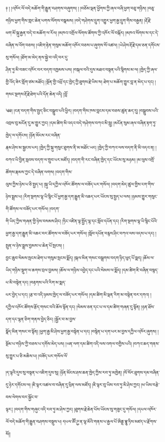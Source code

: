 ﻿  
༈   ། །འཁོར་ལོ་བདེ་མཆོག་གི་རྒྱུན་བཤགས་བཞུགས། ། །བཅོམ་ལྡན་ཕྱོགས་ཀྱི་ཞལ་བཞི་ཕྱག་བཅུ་གཉིས། །བཅུ་གཉིས་ཕྱག་གིས་གླང་ཆེན་པགས་སོགས་བསྣམས། །བདེ་གཤེགས་དྲུག་འགྱུར་ཕྱག་རྒྱ་དྲུག་གིས་བརྒྱན། །རྡོ་རྗེ་  
ཕག་མོ་སྐུ་རྒྱན་བདེ་བ་མཆོག་ལ་རོལ། །མཁའ་འགྲོལ་སོགས་ཚོགས་ཀྱི་འཁོར་ལོ་བསྐོར། །མཁའ་སོགས་ས་དང་དེ་བཞིན་ས་འོག་བཅས། །འཇིག་རྟེན་གསུམ་མཆོག་འཁོར་བཅས་པ་ཞུགས་སོ་འཚལ། །ཡེ་ཤེས་རྡོ་རྗེ་དམ་ཅན་དགོངས་སུ་གསོལ། །ཐོག་མ་མེད་ནས་སྐྱེ་བ་འདི་བར་དུ་  
ཤིན་ཏུ་མི་བཟང་འཁོར་བར་བདག་འཁྱམས་པས། །བསྐལ་བའི་དུས་མཐའ་བསྟན་པའི་སྙིགས་མ་ལ། །ཁྱེད་ཀྱི་ཞལ་གྱི་འོད་ཟེར་གློག་ཙམ་མཐོང། །སྔོན་གྱི་འཕྲོ་དང་ཁྱེད་ཀྱི་ཐུགས་རྗེ་ཡིས་ས། ཐེག་པ་མཆོག་གྱུར་བླ་ན་མེད་པ་དང། །གསང་སྔགས་རྡོ་རྗེ་ཐེག་པའི་དོན་ཆེན་འདི། །བློ་  
  
༄༅། །ངན་བདག་གིས་སྤྱད་ཅིང་བསྒྲུབ་པའི་ཕྱིར། །བདག་གིས་ཁས་བླངས་དམ་བཅས་ཚུན་ཆད་དུ། །བསྒྲུབས་པའི་འབྲས་བུ་མངོན་དུ་མ་གྱུར་ཀྱང། །དམ་ཚིག་མི་འདའ་བདེ་གཤེགས་བཀའ་མི་སླུ། །མངོན་སུམ་ཞལ་བཞིན་རྟག་ཏུ་ཁྱེད་ལ་དགོངས། །ཉོན་མོངས་རང་བཞིན་  
རྣམ་ཤེས་མ་སྦྱངས་པར། །ཁྱེད་ཀྱི་སྐུ་གསུང་ཐུགས་ནི་མ་མཐོང་ཡང། །ཁྱེད་ཀྱི་བཀའ་ལས་བདག་ནི་མི་འདའ་ན། །བཀའ་ཡི་བྱིན་རླབས་བདག་ལ་གྲུབ་པར་མཛོད། །བདག་གི་རང་བཞིན་ཁྱེད་དང་ཡོངས་སུ་མཉམ། །མ་ལུས་འགྲོ་ཚོགས་རྣམས་ཀྱང་དེ་བཞིན་ལགས། །བདག་གིས་  
ལུས་ཀྱིས་ཉེས་པ་ཅི་སྤྱད་པ། །སྐུ་ཡི་དཀྱིལ་འཁོར་ཚོགས་ལ་བཟོད་པར་གསོལ། །བདག་མེད་ཚུལ་གྱིས་ངག་གིས་ཉེས་སྨྲས་པ། །རིག་སྔགས་ལྷ་ཡི་སྙིང་པོ་ཕྱག་རྒྱ་དག་རྒྱུན་མི་འཆད་པར་ཡོངས་སུ་སྤྱད་པ་ལས། །ཉམས་གྱུར་གསུང་གི་ཚོགས་ལ་བཟོད་པར་གསོལ། །བདག་  
གི་ཡིད་ཀྱིས་གཞན་གྱི་ཉེས་བསམས་ཤིང། །ཏིང་འཛིན་ལྟ་སྤྱོད་ལྷ་དང་སློབ་དཔོན་དང། །རིག་སྔགས་ལྷ་ཡི་སྙིང་པོའི་ཕྱག་རྒྱ་དག་རྒྱུན་མི་འཆང་བར་ཚོགས་ལ་བཟོད་པར་གསོལ། །སློབ་དཔོན་བརྙས་ཤིང་བཀའ་ལས་འདས་པ་དང། །སྤུན་ལ་ཉེས་སྨྲས་བྱམས་པ་ཆེན་པོ་སྤངས། །  
བྱང་ཆུབ་སེམས་སྤངས་ཐེག་པ་གསུམ་སྤངས་སྨོད། །སྐལ་མིན་གསང་བསྒྲགས་བདག་ཉིད་ཕུད་པོ་སྨད། །ཆོས་ལ་ཡིད་གཉིས་སྡུག་ལ་ཆགས་བྲལ་བྱམས། །ཆོས་ལ་གཉིས་འབྱེད་དང་པའི་སེམས་ལ་སྨོད། །དམ་ཚིག་ཇི་བཞིན་བསྙད་པ་མི་བསྟེན་དང། །བརྟགས་པའི་རིག་མ་སྨད་  
པར་བྱེད་པ་དང། །རྩ་བ་འདི་ཉམས་ཁྱེད་ལ་བཟོད་པར་གསོལ། །དམ་ཚིག་མི་ལྡན་རིག་མ་བསྟེན་བར་དགའ། །དཀྱིལ་འཁོར་ཚོགས་རྩོད་གསང་བའི་ཆོས་སྟོན་དང། །སེམས་ཅན་དང་པ་ལ་དམ་ཚིག་གཞན་དུ་སྟོན། །ཉན་ཐོས་དག་དང་ལྷན་ཅིག་གནས་བྱེད་ཅིང། །སྦྱོར་བ་མ་བྱས་  
སྣོད་མིན་གསང་བ་སྟོན། །ཕྱག་རྒྱ་མི་ཤེས་ཕྱག་རྒྱ་བསྟེན་པ་དང། །བསྙེན་པ་དག་པར་མ་བྱས་དཀྱིལ་འཁོར་ཞུགས། །སྔོམ་པ་གཉིས་ཀྱི་བཅས་པ་དགོས་མེད་པས། །ཡན་ལག་དམ་ཚིག་འདི་ལས་འགལ་བགྱིས་པའི། །བཀའ་ཆད་གནས་སུ་གྱུར་པ་ཅི་མཆིས་པ། །བཟོད་པར་གསོལ་ལོ་  
  
།ད་ལྟའི་དུས་སུ་བསྟན་པ་འཇིག་དུས་སུ། །ཉོན་མོངས་ཤས་ཆན་ཁྱེད་ཀྱིས་རབ་ཏུ་མཁྱེན། །སོ་སོར་ཐུགས་དམ་བཞིན་དུ་ཉེར་དགོངས་ལ། །ཇི་ལྟར་འཚལ་བ་བཞིན་དུ་ཕྲིན་ལས་མཛོད། །ཇི་ལྟར་བུ་ཡིས་རབ་ཏུ་མི་ཤེས་ཀྱང། །ཕ་ཡིས་བརྩེ་བས་ལེགས་བར་སྐྱོང་བ་  
ལྟར༑ །བདག་གིས་གཞུང་འདི་རབ་ཏུ་མ་ཤེས་ཀྱང། །ཐུགས་རྗེ་ཆེན་པོས་ཡོངས་སུ་གཟུང་དུ་གསོལ། །དཔལ་འཁོར་ལོ་བདེ་མཆོག་གི་རྒྱུན་བཤགས་བསྡུས་པ། དཔལ་ཨཽ་ཌྱ་ན་ལྷ་མོའི་གནས་པ་རྒྱལ་པོ་ཨིནྡྲ་བྷཱུ་ཏིས་མཛད་པ་རྫོགས་སོ།།  
  
  

